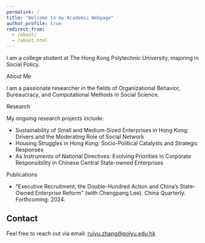 ```yaml
---
permalink: /
title: "Welcome to my Academic Webpage"
author_profile: true
redirect_from: 
  - /about/
  - /about.html
---
```

I am a college student at The Hong Kong Polytechnic University, majoring in Social Policy.

About Me

I am a passionate researcher in the fields of Organizational Behavior, Bureaucracy, and Computational Methods in Social Science.
    
Research

My ongoing research projects include:
 
 - Sustainability of Small and Medium-Sized Enterprises in Hong Kong: Drivers and the Moderating Role of Social Network
 - Housing Struggles in Hong Kong: Socio-Political Catalysts and Strategic Responses
 - As Instruments of National Directives: Evolving Priorities in Corporate Responsibility in Chinese Central State-owned Enterprises
    
Publications

  - "Executive Recruitment, the Double-Hundred Action and China’s State-Owned Enterprise Reform" (with Chengpang Lee). China Quarterly. Forthcoming. 2024.

Contact
------
Feel free to reach out via email: ruiyu.zhang@polyu.edu.hk
